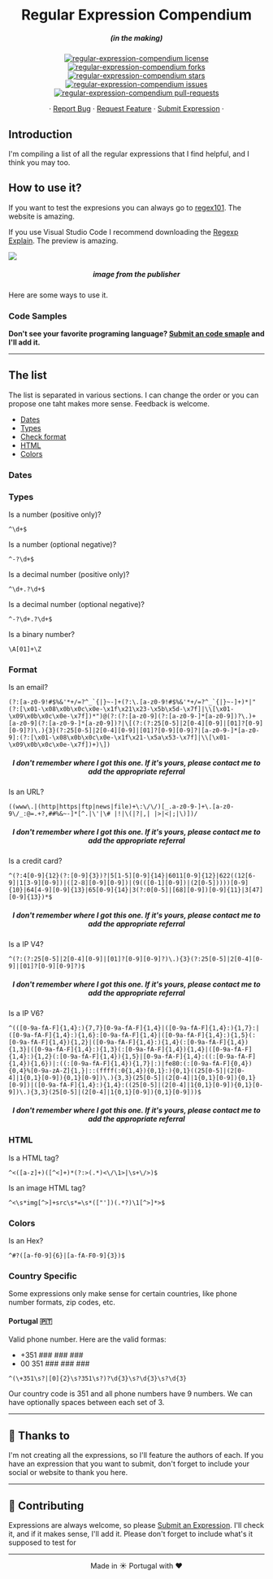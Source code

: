 <h1 align="center">
  Regular Expression Compendium
</h1>
<h5 align="center">(in the making)</h5>

<p align="center">
<a href="https://github.com/baronblue/regular-expression-compendium/blob/master/LICENSE" target="blank">
<img src="https://img.shields.io/github/license/baronblue/regular-expression-compendium?style=flat-square" alt="regular-expression-compendium license" />
</a>
<a href="https://github.com/baronblue/regular-expression-compendium/fork" target="blank">
<img src="https://img.shields.io/github/forks/baronblue/regular-expression-compendium?style=flat-square" alt="regular-expression-compendium forks"/>
</a>
<a href="https://github.com/baronblue/regular-expression-compendium/stargazers" target="blank">
<img src="https://img.shields.io/github/stars/baronblue/regular-expression-compendium?style=flat-square" alt="regular-expression-compendium stars"/>
</a>
<a href="https://github.com/baronblue/regular-expression-compendium/issues" target="blank">
<img src="https://img.shields.io/github/issues/baronblue/regular-expression-compendium?style=flat-square" alt="regular-expression-compendium issues"/>
</a>
<a href="https://github.com/baronblue/regular-expression-compendium/pulls" target="blank">
<img src="https://img.shields.io/github/issues-pr/baronblue/regular-expression-compendium?style=flat-square" alt="regular-expression-compendium pull-requests"/>
</a>
</p>

<p align="center">
    ·
    <a href="https://github.com/baronblue/regular-expression-compendium/issues/new/choose">Report Bug</a>
    ·
    <a href="https://github.com/baronblue/regular-expression-compendium/issues/new/choose">Request Feature</a>
    ·
    <a href="https://github.com/baronblue/regular-expression-compendium/issues/new/choose">Submit Expression</a>
    ·
</p>

## Introduction

I'm compiling a list of all the regular expressions that I find helpful, and I think you may too.

## How to use it?

If you want to test the expresions you can always go to [regex101](https://regex101.com). The website is amazing.

If you use Visual Studio Code I recommend downloading the [Regexp Explain](https://marketplace.visualstudio.com/items?itemName=LouisWT.regexp-preview). The preview is amazing.

<img src="https://i.loli.net/2017/08/18/59968e8dde40c.gif">

<h5 align="center">image from the publisher</h5>

Here are some ways to use it.

### Code Samples

**Don't see your favorite programing language? <a href="https://github.com/baronblue/regular-expression-compendium/issues/new/choose">Submit an code smaple</a> and I'll add it.**

---

## The list

The list is separated in various sections. I can change the order or you can propose one taht makes more sense. Feedback is welcome.

- [Dates](#dates)
- [Types](#types)
- [Check format](#format)
- [HTML](#html)
- [Colors](#colors)

### Dates

### Types

Is a number (positive only)?

```regex
^\d+$
```

Is a number (optional negative)?

```regex
^-?\d+$
```

Is a decimal number (positive only)?

```regex
^\d+.?\d+$
```

Is a decimal number (optional negative)?

```regex
^-?\d+.?\d+$
```

Is a binary number?

```regex
\A[01]+\Z
```

### Format

Is an email?

```regex
(?:[a-z0-9!#$%&'*+/=?^_`{|}~-]+(?:\.[a-z0-9!#$%&'*+/=?^_`{|}~-]+)*|"(?:[\x01-\x08\x0b\x0c\x0e-\x1f\x21\x23-\x5b\x5d-\x7f]|\\[\x01-\x09\x0b\x0c\x0e-\x7f])*")@(?:(?:[a-z0-9](?:[a-z0-9-]*[a-z0-9])?\.)+[a-z0-9](?:[a-z0-9-]*[a-z0-9])?|\[(?:(?:25[0-5]|2[0-4][0-9]|[01]?[0-9][0-9]?)\.){3}(?:25[0-5]|2[0-4][0-9]|[01]?[0-9][0-9]?|[a-z0-9-]*[a-z0-9]:(?:[\x01-\x08\x0b\x0c\x0e-\x1f\x21-\x5a\x53-\x7f]|\\[\x01-\x09\x0b\x0c\x0e-\x7f])+)\])
```

<h5 align="center">I don't remember where I got this one. If it's yours, please contact me to add the appropriate referral</h5>

Is an URL?

```regex
((www\.|(http|https|ftp|news|file)+\:\/\/)[_.a-z0-9-]+\.[a-z0-9\/_:@=.+?,##%&~-]*[^.|\'|\# |!|\(|?|,| |>|<|;|\)])/
```

<h5 align="center">I don't remember where I got this one. If it's yours, please contact me to add the appropriate referral</h5>

Is a credit card?

```regex
^(?:4[0-9]{12}(?:[0-9]{3})?|5[1-5][0-9]{14}|6011[0-9]{12}|622((12[6-9]|1[3-9][0-9])|([2-8][0-9][0-9])|(9(([0-1][0-9])|(2[0-5]))))[0-9]{10}|64[4-9][0-9]{13}|65[0-9]{14}|3(?:0[0-5]|[68][0-9])[0-9]{11}|3[47][0-9]{13})*$
```

<h5 align="center">I don't remember where I got this one. If it's yours, please contact me to add the appropriate referral</h5>

Is a IP V4?

```regex
^(?:(?:25[0-5]|2[0-4][0-9]|[01]?[0-9][0-9]?)\.){3}(?:25[0-5]|2[0-4][0-9]|[01]?[0-9][0-9]?)$
```

<h5 align="center">I don't remember where I got this one. If it's yours, please contact me to add the appropriate referral</h5>

Is a IP V6?

```regex
^(([0-9a-fA-F]{1,4}:){7,7}[0-9a-fA-F]{1,4}|([0-9a-fA-F]{1,4}:){1,7}:|([0-9a-fA-F]{1,4}:){1,6}:[0-9a-fA-F]{1,4}|([0-9a-fA-F]{1,4}:){1,5}(:[0-9a-fA-F]{1,4}){1,2}|([0-9a-fA-F]{1,4}:){1,4}(:[0-9a-fA-F]{1,4}){1,3}|([0-9a-fA-F]{1,4}:){1,3}(:[0-9a-fA-F]{1,4}){1,4}|([0-9a-fA-F]{1,4}:){1,2}(:[0-9a-fA-F]{1,4}){1,5}|[0-9a-fA-F]{1,4}:((:[0-9a-fA-F]{1,4}){1,6})|:((:[0-9a-fA-F]{1,4}){1,7}|:)|fe80:(:[0-9a-fA-F]{0,4}){0,4}%[0-9a-zA-Z]{1,}|::(ffff(:0{1,4}){0,1}:){0,1}((25[0-5]|(2[0-4]|1{0,1}[0-9]){0,1}[0-9])\.){3,3}(25[0-5]|(2[0-4]|1{0,1}[0-9]){0,1}[0-9])|([0-9a-fA-F]{1,4}:){1,4}:((25[0-5]|(2[0-4]|1{0,1}[0-9]){0,1}[0-9])\.){3,3}(25[0-5]|(2[0-4]|1{0,1}[0-9]){0,1}[0-9]))$
```

<h5 align="center">I don't remember where I got this one. If it's yours, please contact me to add the appropriate referral</h5>

### HTML

Is a HTML tag?

```regex
^<([a-z]+)([^<]+)*(?:>(.*)<\/\1>|\s+\/>)$
```

Is an image HTML tag?

```regex
^<\s*img[^>]+src\s*=\s*(["'])(.*?)\1[^>]*>$
```

### Colors

Is an Hex?

```regex
^#?([a-f0-9]{6}|[a-fA-F0-9]{3})$
```

### Country Specific

Some expressions only make sense for certain countries, like phone number formats, zip codes, etc.

#### Portugal 🇵🇹

Valid phone number. Here are the valid formas:

- +351 ### ### ###
- 00 351 ### ### ###

```regex
^(\+351\s?|[0]{2}\s?351\s?)?\d{3}\s?\d{3}\s?\d{3}
```

Our country code is 351 and all phone numbers have 9 numbers. We can have optionally spaces between each set of 3.

---

## 🙏 Thanks to

I'm not creating all the expressions, so I'll feature the authors of each. If you have an expression that you want to submit, don't forget to include your social or website to thank you here.

---

## 💪 Contributing

Expressions are always welcome, so please <a href="https://github.com/baronblue/regular-expression-compendium/issues/new/choose">Submit an Expression</a>. I'll check it, and if it makes sense, I'll add it. Please don't forget to include what's it supposed to test for

<hr>
<p align="center">
Made in ☀️ Portugal with ❤️
</p>
